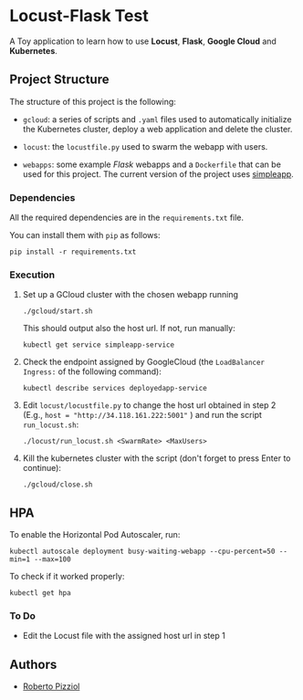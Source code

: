 # Locust-Flask Test

A Toy application to learn how to use **Locust**, **Flask**, **Google Cloud** and **Kubernetes**.

## Project Structure

The structure of this project is the following:

* `gcloud`: a series of scripts and `.yaml` files used to automatically initialize the Kubernetes cluster, deploy a web application and delete the cluster.

* `locust`: the `locustfile.py` used to swarm the webapp with users.

* `webapps`: some example *Flask* webapps and a `Dockerfile` that can be used for this project. The current version of the project uses [simpleapp](https://hub.docker.com/r/bistrulli/simpleapp).

### Dependencies

All the required dependencies are in the `requirements.txt` file.

You can install them with `pip` as follows:

```
pip install -r requirements.txt
```

### Execution

1. Set up a GCloud cluster with the chosen webapp running
   ```
   ./gcloud/start.sh
   ```
   This should output also the host url. If not, run manually:
   ```
   kubectl get service simpleapp-service
   ```
   
2. Check the endpoint assigned by GoogleCloud (the `LoadBalancer Ingress:` of the following command):

   ```
   kubectl describe services deployedapp-service
   ```

3. Edit `locust/locustfile.py` to change the host url obtained in step 2 (E.g., `host = "http://34.118.161.222:5001"` ) and run the script `run_locust.sh`:

   ```
   ./locust/run_locust.sh <SwarmRate> <MaxUsers>
   ```
  
4. Kill the kubernetes cluster with the script (don't forget to press Enter to continue):

   ```
   ./gcloud/close.sh
   ```
  

## HPA
To enable the Horizontal Pod Autoscaler, run:

```
kubectl autoscale deployment busy-waiting-webapp --cpu-percent=50 --min=1 --max=100
```

To check if it worked properly:

```
kubectl get hpa
```


### To Do
* Edit the Locust file with the assigned host url in step 1

## Authors

* [Roberto Pizziol](https://github.com/rpizziol)
